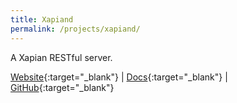 ```yaml
---
title: Xapiand
permalink: /projects/xapiand/
---
```


A Xapian RESTful server.

[<i class="fa fa-globe"></i> Website](https://kronuz.io/Xapiand){:target="_blank"} |
[<i class="fa fa-file-text"></i> Docs](https://kronuz.io/Xapiand/docs){:target="_blank"} |
[<i class="fa fa-github"></i> GitHub](https://github.com/Kronuz/Xapiand){:target="_blank"}
